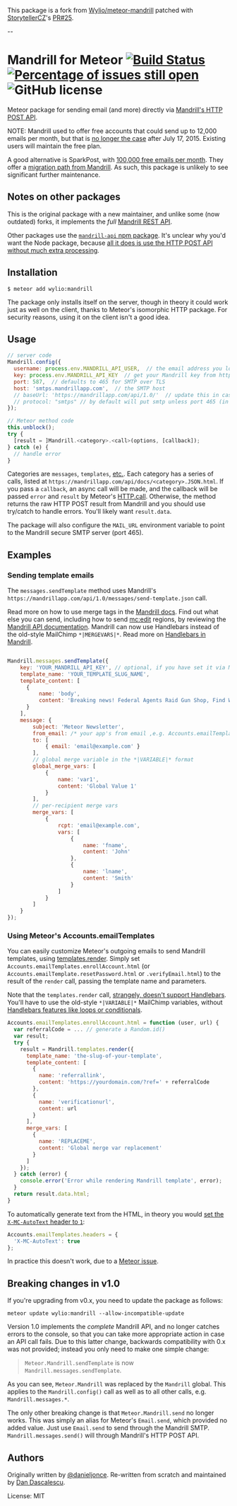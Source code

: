 This package is a fork from [Wylio/meteor-mandrill](https://github.com/Wylio/meteor-mandrill) patched with [StorytellerCZ](https://github.com/StorytellerCZ)'s [PR#25](https://github.com/Wylio/meteor-mandrill/pull/25).

--

# Mandrill for Meteor [![Build Status](https://travis-ci.org/Wylio/meteor-mandrill.svg)](https://travis-ci.org/Wylio/meteor-mandrill/) [![Percentage of issues still open](http://isitmaintained.com/badge/open/Wylio/meteor-mandrill.svg)](http://isitmaintained.com/project/Wylio/meteor-mandrill "Percentage of issues still open") ![GitHub license](https://img.shields.io/:license-mit-blue.svg?style=flat)


Meteor package for sending email (and more) directly via [Mandrill's HTTP POST API](https://mandrillapp.com/api/docs/).

NOTE: Mandrill used to offer free accounts that could send up to 12,000 emails per month, but that is [no longer the case](https://twitter.com/adamegreer/status/622037317616840704) after July 17, 2015. Existing users will maintain the free plan.

A good alternative is SparkPost, with [100,000 free emails per month](https://www.sparkpost.com/pricing/). They offer a [migration path from Mandrill](https://www.sparkpost.com/blog/mandrill-template-migration-tool-mst3k). As such, this package is unlikely to see significant further maintenance.


## Notes on other packages

This is the original package with a new maintainer, and unlike some (now outdated) forks, it implements the *full* [Mandrill REST API](https://mandrillapp.com/api/docs/).

Other packages use the [`mandrill-api` npm package](https://www.npmjs.com/package/mandrill-api). It's unclear why you'd want the Node package, because [all it does is use the HTTP POST API without much extra processing](https://bitbucket.org/mailchimp/mandrill-api-node/src/).


## Installation

    $ meteor add wylio:mandrill

The package only installs itself on the server, though in theory it could work just as well on the client, thanks to Meteor's isomorphic HTTP package. For security reasons, using it on the client isn't a good idea.


## Usage

```js
// server code
Mandrill.config({
  username: process.env.MANDRILL_API_USER,  // the email address you log into Mandrill with. Only used to set MAIL_URL.
  key: process.env.MANDRILL_API_KEY  // get your Mandrill key from https://mandrillapp.com/settings/index
  port: 587,  // defaults to 465 for SMTP over TLS
  host: 'smtps.mandrillapp.com',  // the SMTP host
  // baseUrl: 'https://mandrillapp.com/api/1.0/'  // update this in case Mandrill changes its API endpoint URL or version
  // protocol: "smtps" // by default will put smtp unless port 465 (in that case smtps), you can override it here
});

// Meteor method code
this.unblock();
try {
  [result = ]Mandrill.<category>.<call>(options, [callback]);
} catch (e) {
  // handle error
}
```

Categories are `messages`, `templates`, [etc.](mandrill.js#L7). Each category has a series of calls, listed at `https://mandrillapp.com/api/docs/<category>.JSON.html`. If you pass a `callback`, an async call will be made, and the callback will be passed `error` and `result` by Meteor's [HTTP.call](http://docs.meteor.com/#/full/http_call). Otherwise, the method returns the raw HTTP POST result from Mandrill and you should use try/catch to handle errors. You'll likely want `result.data`.

The package will also configure the `MAIL_URL` environment variable to point to the Mandrill secure SMTP server (port 465).


## Examples

### Sending template emails

The `messages.sendTemplate` method uses Mandrill's `https://mandrillapp.com/api/1.0/messages/send-template.json` call.

Read more on how to use merge tags in the [Mandrill docs](https://mandrill.zendesk.com/hc/en-us/articles/205582487-How-do-I-use-merge-tags-to-add-dynamic-content-). Find out what else you can send, including how to send [mc:edit](https://mandrill.zendesk.com/hc/en-us/articles/205582497-How-do-I-add-dynamic-content-using-editable-regions-in-my-template-) regions, by reviewing the [Mandrill API documentation](https://mandrillapp.com/api/docs/messages.JSON.html#method=send-template). Mandrill can now use Handlebars instead of the old-style MailChimp `*|MERGEVARS|*`. Read more on [Handlebars in Mandrill](https://mandrill.zendesk.com/hc/en-us/articles/205582537-Using-Handlebars-for-dynamic-content).


```js

Mandrill.messages.sendTemplate({
    key: 'YOUR_MANDRILL_API_KEY', // optional, if you have set it via Mandril.config() already
    template_name: 'YOUR_TEMPLATE_SLUG_NAME',
    template_content: [
      {
          name: 'body',
          content: 'Breaking news! Federal Agents Raid Gun Shop, Find Weapons'
      }
    ],
    message: {
        subject: 'Meteor Newsletter',
        from_email: /* your app's from email ,e.g. Accounts.emailTemplates.from */,
        to: [
            { email: 'email@example.com' }
        ],
        // global merge variable in the *|VARIABLE|* format
        global_merge_vars: [
            {
                name: 'var1',
                content: 'Global Value 1'
            }
        ],
        // per-recipient merge vars
        merge_vars: [
            {
                rcpt: 'email@example.com',
                vars: [
                    {
                        name: 'fname',
                        content: 'John'
                    },
                    {
                        name: 'lname',
                        content: 'Smith'
                    }
                ]
            }
        ]
    }
});
```

### Using Meteor's Accounts.emailTemplates

You can easily customize Meteor's outgoing emails to send Mandrill templates, using [templates.render](https://mandrillapp.com/api/docs/templates.JSON.html#method=render). Simply set `Accounts.emailTemplates.enrollAccount.html` (or `Accounts.emailTemplate.resetPassword.html` or `.verifyEmail.html`) to the result of the `render` call, passing the template name and parameters.

Note that the `templates.render` call, [strangely, doesn't support Handlebars](https://twitter.com/dandv/statuses/622585696574803968). You'll have to use the old-style `*|VARIABLE|*` MailChimp variables, without [Handlebars features like loops or conditionals](https://mandrill.zendesk.com/hc/en-us/articles/205582537-Using-Handlebars-for-dynamic-content).

```js
Accounts.emailTemplates.enrollAccount.html = function (user, url) {
  var referralCode = ... // generate a Random.id()
  var result;
  try {
    result = Mandrill.templates.render({
      template_name: 'the-slug-of-your-template',
      template_content: [
        {
          name: 'referrallink',
          content: 'https://yourdomain.com/?ref=' + referralCode
        },
        {
          name: 'verificationurl',
          content: url
        }
      ],
      merge_vars: [
        {
          name: 'REPLACEME',
          content: 'Global merge var replacement'
        }
      ]
    });
  } catch (error) {
    console.error('Error while rendering Mandrill template', error);
  }
  return result.data.html;
}
```

To automatically generate text from the HTML, in theory you would [set the `X-MC-AutoText` header to `1`](https://mandrill.zendesk.com/hc/en-us/articles/205582117-Using-SMTP-Headers-to-customize-your-messages#automatically-generate-plain-text-from-html-content):


```js
Accounts.emailTemplates.headers = {
  'X-MC-AutoText': true
};
```

In practice this doesn't work, due to a [Meteor issue](https://github.com/meteor/meteor/issues/4768).



## Breaking changes in v1.0

If you're upgrading from v0.x, you need to update the package as follows:

    meteor update wylio:mandrill --allow-incompatible-update

Version 1.0 implements the *complete* Mandrill API, and no longer catches errors to the console, so
that you can take more appropriate action in case an API call fails. Due to this latter change,
backwards compatibility with 0.x was not provided; instead you only need to make one simple change:

> `Meteor.Mandrill.sendTemplate` is now `Mandrill.messages.sendTemplate`.

As you can see, `Meteor.Mandrill` was replaced by the `Mandrill` global. This applies to the
`Mandrill.config()` call as well as to all other calls, e.g. `Mandrill.messages.*`.

The only other breaking change is that `Meteor.Mandrill.send` no longer works. This was simply an
alias for Meteor's `Email.send`, which provided no added value. Just use `Email.send` to send through
the Mandrill SMTP. `Mandrill.messages.send()` will through Mandrill's HTTP POST API.


## Authors

Originally written by [@danieljonce](https://github.com/danieljonce).
Re-written from scratch and maintained by [Dan Dascalescu](https://github.com/dandv).

License: MIT

